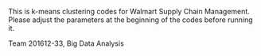 This is k-means clustering codes for Walmart Supply Chain Management.
Please adjust the parameters at the beginning of the codes before running it.

Team 201612-33, Big Data Analysis
